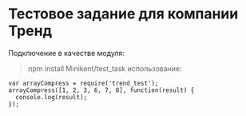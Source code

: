 # Тестовое задание для компании Тренд
Подключение в качестве модуля:
> npm install Minikent/test_task
использование:
```
var arrayCompress = require('trend_test');
arrayCompress([1, 2, 3, 6, 7, 8], function(result) {
  console.log(result);
});
```
